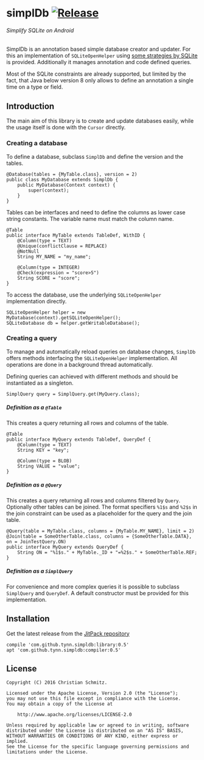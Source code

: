 # simplDb [![Release][1]][2]
###### Simplify SQLite on Android

SimplDb is an annotation based simple database creator and updater. For this an
implementation of `SQLiteOpenHelper` using [some strategies by SQLite][1] is
provided. Additionally it manages annotation and code defined queries.

Most of the SQLite constraints are already supported, but limited by the fact, that Java below
version 8 only allows to define an annotation a single time on a type or field.


## Introduction

The main aim of this library is to create and update databases easily, while the
usage itself is done with the `Cursor` directly.

### Creating a database

To define a database, subclass `SimplDb` and define the version and the tables.

    @Database(tables = {MyTable.class}, version = 2)
    public class MyDatabase extends SimplDb {
        public MyDatabase(Context context) {
            super(context);
        }
    }

Tables can be interfaces and need to define the columns as lower case string
constants. The variable name must match the column name.

    @Table
    public interface MyTable extends TableDef, WithID {
        @Column(type = TEXT)
        @Unique(conflictClause = REPLACE)
        @NotNull
        String MY_NAME = "my_name";

        @Column(type = INTEGER)
        @Check(expression = "score>5")
        String SCORE = "score";
    }

To access the database, use the underlying `SQLiteOpenHelper` implementation directly.

    SQLiteOpenHelper helper = new MyDatabase(context).getSQLiteOpenHelper();
    SQLiteDatabase db = helper.getWritableDatabase();


### Creating a query

To manage and automatically reload queries on database changes, `SimplDb` offers methods interfacing
the `SQLiteOpenHelper` implementation. All operations are done in a background thread automatically.

Defining queries can achieved with different methods and should be instantiated as a singleton.

    SimplQuery query = SimplQuery.get(MyQuery.class);

##### Definition as a `@Table`

This creates a query returning all rows and columns of the table.

    @Table
    public interface MyQuery extends TableDef, QueryDef {
        @Column(type = TEXT)
        String KEY = "key";

        @Column(type = BLOB)
        String VALUE = "value";
    }

##### Definition as a `@Query`

This creates a query returning all rows and columns filtered by `Query`. Optionally other tables
can be joined. The format specifiers `%1$s` and `%2$s` in the join constraint can be used as a
placeholder for the query and the join table.

    @Query(table = MyTable.class, columns = {MyTable.MY_NAME}, limit = 2)
    @Join(table = SomeOtherTable.class, columns = {SomeOtherTable.DATA}, on = JoinTestQuery.ON)
    public interface MyQuery extends QueryDef {
        String ON = "%1$s." + MyTable._ID + "=%2$s." + SomeOtherTable.REF;
    }

##### Definition as a `SimplQuery`

For convenience and more complex queries it is possible to subclass `SimplQuery` and `QueryDef`.
A default constructor must be provided for this implementation.


## Installation

Get the latest release from the [JitPack repository][2]

    compile 'com.github.tynn.simpldb:library:0.5'
    apt 'com.github.tynn.simpldb:compiler:0.5'


## License

    Copyright (C) 2016 Christian Schmitz.

    Licensed under the Apache License, Version 2.0 (the "License");
    you may not use this file except in compliance with the License.
    You may obtain a copy of the License at
   
        http://www.apache.org/licenses/LICENSE-2.0

    Unless required by applicable law or agreed to in writing, software
    distributed under the License is distributed on an "AS IS" BASIS,
    WITHOUT WARRANTIES OR CONDITIONS OF ANY KIND, either express or implied.
    See the License for the specific language governing permissions and
    limitations under the License.


 [1]: https://jitpack.io/v/tynn/simpldb.svg
 [2]: https://jitpack.io/#tynn/simpldb
 [3]: https://www.sqlite.org/lang_altertable.html#otheralter
